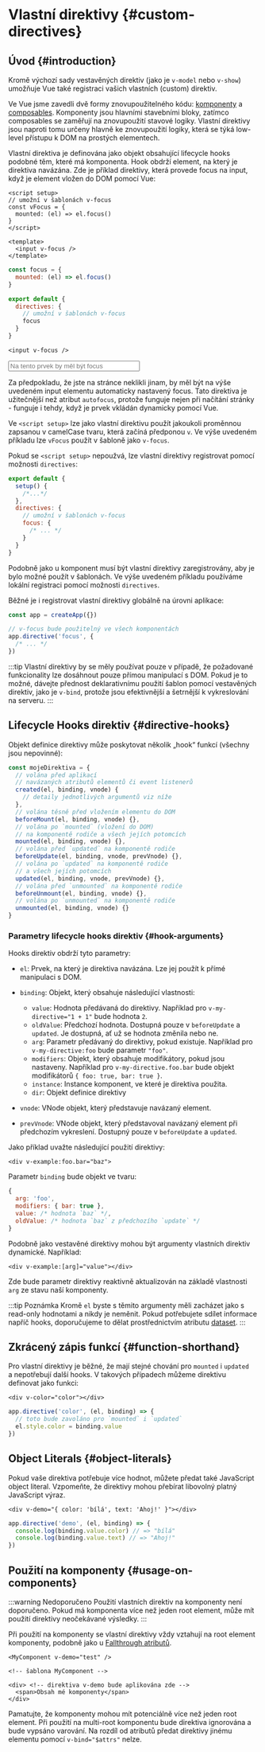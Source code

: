 # Vlastní direktivy {#custom-directives}

<script setup>
const vFocus = {
  mounted: el => {
    el.focus()
  }
}
</script>

## Úvod {#introduction}

Kromě výchozí sady vestavěných direktiv (jako je `v-model` nebo `v-show`) umožňuje Vue také registraci vašich vlastních (custom) direktiv.

Ve Vue jsme zavedli dvě formy znovupoužitelného kódu: [komponenty](/guide/essentials/component-basics) a [composables](./composables). Komponenty jsou hlavními stavebními bloky, zatímco composables se zaměřují na znovupoužití stavové logiky. Vlastní direktivy jsou naproti tomu určeny hlavně ke znovupoužití logiky, která se týká low-level přístupu k DOM na prostých elementech.

Vlastní direktiva je definována jako objekt obsahující lifecycle hooks podobné těm, které má komponenta. Hook obdrží element, na který je direktiva navázána. Zde je příklad direktivy, která provede focus na input, když je element vložen do DOM pomocí Vue:

<div class="composition-api">

```vue
<script setup>
// umožní v šablonách v-focus
const vFocus = {
  mounted: (el) => el.focus()
}
</script>

<template>
  <input v-focus />
</template>
```

</div>

<div class="options-api">

```js
const focus = {
  mounted: (el) => el.focus()
}

export default {
  directives: {
    // umožní v šablonách v-focus
    focus
  }
}
```

```vue-html
<input v-focus />
```

</div>

<div class="demo">
  <input v-focus placeholder="Na tento prvek by měl být focus" style="width:265px" />
</div>

Za předpokladu, že jste na stránce neklikli jinam, by měl být na výše uvedeném input elementu automaticky nastavený focus. Tato direktiva je užitečnější než atribut `autofocus`, protože funguje nejen při načítání stránky - funguje i tehdy, když je prvek vkládán dynamicky pomocí Vue.

<div class="composition-api">

Ve `<script setup>` lze jako vlastní direktivu použít jakoukoli proměnnou zapsanou v&nbsp;camelCase tvaru, která začíná předponou `v`. Ve výše uvedeném příkladu lze `vFocus` použít v šabloně jako `v-focus`.

Pokud se `<script setup>` nepoužvá, lze vlastní direktivy registrovat pomocí možnosti `directives`:

```js
export default {
  setup() {
    /*...*/
  },
  directives: {
    // umožní v šablonách v-focus
    focus: {
      /* ... */
    }
  }
}
```

</div>

<div class="options-api">

Podobně jako u komponent musí být vlastní direktivy zaregistrovány, aby je bylo možné použít v šablonách. Ve výše uvedeném příkladu používáme lokální registraci pomocí možnosti `directives`.

</div>

Běžné je i registrovat vlastní direktivy globálně na úrovni aplikace:

```js
const app = createApp({})

// v-focus bude použitelný ve všech komponentách
app.directive('focus', {
  /* ... */
})
```

:::tip
Vlastní direktivy by se měly používat pouze v případě, že požadované funkcionality lze dosáhnout pouze přímou manipulací s DOM. Pokud je to možné, dávejte přednost deklarativnímu použití šablon pomocí vestavěných direktiv, jako je `v-bind`, protože jsou efektivnější a šetrnější k vykreslování na serveru.
:::

## Lifecycle Hooks direktiv {#directive-hooks}

Objekt definice direktivy může poskytovat několik „hook“ funkcí (všechny jsou nepovinné):

```js
const mojeDirektiva = {
  // volána před aplikací
  // navázaných atributů elementů či event listenerů
  created(el, binding, vnode) {
    // detaily jednotlivých argumentů viz níže
  },
  // volána těsně před vložením elementu do DOM
  beforeMount(el, binding, vnode) {},
  // volána po `mounted` (vložení do DOM) 
  // na komponentě rodiče a všech jejích potomcích
  mounted(el, binding, vnode) {},
  // volána před `updated` na komponentě rodiče
  beforeUpdate(el, binding, vnode, prevVnode) {},
  // volána po `updated` na komponentě rodiče
  // a všech jejích potomcích
  updated(el, binding, vnode, prevVnode) {},
  // volána před `unmounted` na komponentě rodiče
  beforeUnmount(el, binding, vnode) {},
  // volána po `unmounted` na komponentě rodiče
  unmounted(el, binding, vnode) {}
}
```

### Parametry lifecycle hooks direktiv {#hook-arguments}

Hooks direktiv obdrží tyto parametry:

- `el`: Prvek, na který je direktiva navázána. Lze jej použít k přímé manipulaci s DOM.

- `binding`: Objekt, který obsahuje následující vlastnosti:

  - `value`: Hodnota předávaná do direktivy. Například pro `v-my-directive="1 + 1"` bude hodnota `2`.
  - `oldValue`: Předchozí hodnota. Dostupná pouze v `beforeUpdate` a `updated`. Je dostupná, ať už se hodnota změnila nebo ne.
  - `arg`: Parametr předávaný do direktivy, pokud existuje. Například pro `v-my-directive:foo` bude parametr `"foo"`.
  - `modifiers`: Objekt, který obsahuje modifikátory, pokud jsou nastaveny. Například pro `v-my-directive.foo.bar` bude objekt modifikátorů `{ foo: true, bar: true }`.
  - `instance`: Instance komponent, ve které je direktiva použita.
  - `dir`: Objekt definice direktivy

- `vnode`: VNode objekt, který představuje navázaný element.
- `prevVnode`: VNode objekt, který představoval navázaný element při předchozím vykreslení. Dostupný pouze v `beforeUpdate` a `updated`.

Jako příklad uvažte následující použití direktivy:

```vue-html
<div v-example:foo.bar="baz">
```

Parametr `binding` bude objekt ve tvaru:

```js
{
  arg: 'foo',
  modifiers: { bar: true },
  value: /* hodnota `baz` */,
  oldValue: /* hodnota `baz` z předchozího `update` */
}
```

Podobně jako vestavěné direktivy mohou být argumenty vlastních direktiv dynamické. Například:

```vue-html
<div v-example:[arg]="value"></div>
```

Zde bude parametr direktivy reaktivně aktualizován na základě vlastnosti `arg` ze stavu naší komponenty.

:::tip Poznámka
Kromě `el` byste s těmito argumenty měli zacházet jako s read-only hodnotami a nikdy je neměnit. Pokud potřebujete sdílet informace napříč hooks, doporučujeme to dělat prostřednictvím atributu [dataset](https://developer.mozilla.org/en-US/docs/Web/API/HTMLElement/dataset).
:::

## Zkrácený zápis funkcí {#function-shorthand}

Pro vlastní direktivy je běžné, že mají stejné chování pro `mounted` i `updated` a&nbsp;nepotřebují další hooks. V takových případech můžeme direktivu definovat jako funkci:

```vue-html
<div v-color="color"></div>
```

```js
app.directive('color', (el, binding) => {
  // toto bude zavoláno pro `mounted` i `updated`
  el.style.color = binding.value
})
```

## Object Literals {#object-literals}

Pokud vaše direktiva potřebuje více hodnot, můžete předat také JavaScript object literal. Vzpomeňte, že direktivy mohou přebírat libovolný platný JavaScript výraz.

```vue-html
<div v-demo="{ color: 'bílá', text: 'Ahoj!' }"></div>
```

```js
app.directive('demo', (el, binding) => {
  console.log(binding.value.color) // => "bílá"
  console.log(binding.value.text) // => "Ahoj!"
})
```

## Použití na komponenty {#usage-on-components}

:::warning Nedoporučeno
Použití vlastních direktiv na komponenty není doporučeno. Pokud má komponenta více než jeden root element, může mít použití direktivy neočekávané výsledky.
:::

Při použití na komponenty se vlastní direktivy vždy vztahují na root element komponenty, podobně jako u [Fallthrough atributů](/guide/components/attrs).

```vue-html
<MyComponent v-demo="test" />
```

```vue-html
<!-- šablona MyComponent -->

<div> <!-- direktiva v-demo bude aplikována zde -->
  <span>Obsah mé komponenty</span>
</div>
```

Pamatujte, že komponenty mohou mít potenciálně více než jeden root element. Při použití na multi-root komponentu bude direktiva ignorována a bude vypsáno varování. Na rozdíl od atributů předat direktivy jinému elementu pomocí `v-bind="$attrs"` nelze.
